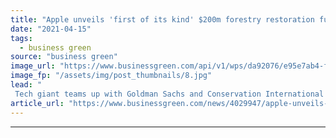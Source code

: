 ```yaml
---
title: "Apple unveils 'first of its kind' $200m forestry restoration fund to harness 'best tools' for soaking up emissions"
date: "2021-04-15"
tags: 
  - business green
source: "business green"
image_url: "https://www.businessgreen.com/api/v1/wps/da92076/e95e7ab4-fa11-463b-8533-5c72a879341a/7/new-apple-hq-161019-185x114.jpg"
image_fp: "/assets/img/post_thumbnails/8.jpg"
lead: "
 Tech giant teams up with Goldman Sachs and Conservation International in a move designed to scale up wider investment in forestry restoration worldwide ..."
article_url: "https://www.businessgreen.com/news/4029947/apple-unveils-usd200m-forestry-restoration-fund-harness-best-tools-soaking-emissions"
---
```


---
